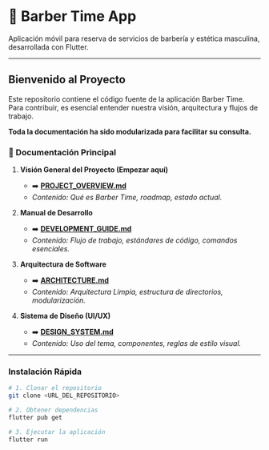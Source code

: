 # 💈 Barber Time App

Aplicación móvil para reserva de servicios de barbería y estética masculina, desarrollada con Flutter.

---

## Bienvenido al Proyecto

Este repositorio contiene el código fuente de la aplicación Barber Time. Para contribuir, es esencial entender nuestra visión, arquitectura y flujos de trabajo.

**Toda la documentación ha sido modularizada para facilitar su consulta.**

### 📖 Documentación Principal

1.  **Visión General del Proyecto (Empezar aquí)**
    *   ➡️ **[PROJECT_OVERVIEW.md](./PROJECT_OVERVIEW.md)**
    *   *Contenido: Qué es Barber Time, roadmap, estado actual.* 

2.  **Manual de Desarrollo**
    *   ➡️ **[DEVELOPMENT_GUIDE.md](./DEVELOPMENT_GUIDE.md)**
    *   *Contenido: Flujo de trabajo, estándares de código, comandos esenciales.*

3.  **Arquitectura de Software**
    *   ➡️ **[ARCHITECTURE.md](./ARCHITECTURE.md)**
    *   *Contenido: Arquitectura Limpia, estructura de directorios, modularización.*

4.  **Sistema de Diseño (UI/UX)**
    *   ➡️ **[DESIGN_SYSTEM.md](./DESIGN_SYSTEM.md)**
    *   *Contenido: Uso del tema, componentes, reglas de estilo visual.*

---

### Instalación Rápida

```bash
# 1. Clonar el repositorio
git clone <URL_DEL_REPOSITORIO>

# 2. Obtener dependencias
flutter pub get

# 3. Ejecutar la aplicación
flutter run
```